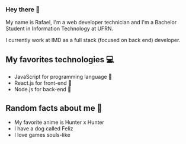 ### Hey there 👋

My name is Rafael, I'm a web developer technician and I'm a Bachelor Student in Information Technology at UFRN.

I currently work at IMD as a full stack (focused on back end) developer.

## My favorites technologies 💻

- JavaScript for programming language 💛
- React.js for front-end 💙
- Node.js for back-end 💚

## Random facts about me 🎈
- My favorite anime is Hunter x Hunter
- I have a dog called Feliz
- I love games souls-like
